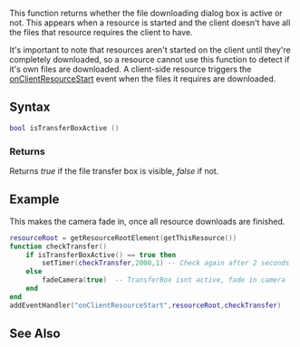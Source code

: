 This function returns whether the file downloading dialog box is active or not. This appears when a resource is started and the client doesn't have all the files that resource requires the client to have.

It's important to note that resources aren't started on the client until they're completely downloaded, so a resource cannot use this function to detect if it's own files are downloaded. A client-side resource triggers the [onClientResourceStart](/docs/onclientresourcestart.md "wikilink") event when the files it requires are downloaded.

Syntax
------

``` lua
bool isTransferBoxActive ()
```

### Returns

Returns *true* if the file transfer box is visible, *false* if not.

Example
-------

This makes the camera fade in, once all resource downloads are finished.

``` lua
resourceRoot = getResourceRootElement(getThisResource())
function checkTransfer()
    if isTransferBoxActive() == true then
        setTimer(checkTransfer,2000,1) -- Check again after 2 seconds
    else 
        fadeCamera(true)  -- TransferBox isnt active, fade in camera
    end
end
addEventHandler("onClientResourceStart",resourceRoot,checkTransfer)
```

See Also
--------
